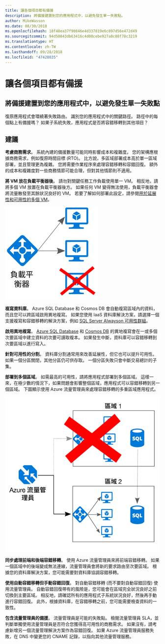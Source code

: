 ```yaml
---
title: 讓各個項目都有備援
description: 將備援建置到您的應用程式中，以避免發生單一失敗點。
author: MikeWasson
ms.date: 08/30/2018
ms.openlocfilehash: 18f48ea37f90846e4d337819e6c897d56e472d49
ms.sourcegitcommit: 94d50043db63416c4d00cebe927a0c88f78c3219
ms.translationtype: HT
ms.contentlocale: zh-TW
ms.lasthandoff: 09/28/2018
ms.locfileid: "47428035"
---
```

# <a name="make-all-things-redundant"></a>讓各個項目都有備援

## <a name="build-redundancy-into-your-application-to-avoid-having-single-points-of-failure"></a>將備援建置到您的應用程式中，以避免發生單一失敗點

復原應用程式會環繞著失敗路由。 識別您的應用程式中的關鍵路徑。 路徑中的每個點上有備援嗎？ 如果子系統失敗，應用程式是否將容錯移轉到其他項目？

## <a name="recommendations"></a>建議 

**考慮商務需求**。 系統內建的備援數量可能同時影響成本和複雜度。 您的架構應根據商務需求，例如復原時間目標 (RTO)。 比方說，多區域部署成本高於單一區域部署，並且管理更為複雜。 您將需要作業程序來處理容錯移轉和容錯回復。 額外的成本和複雜度對一些商務情節可能合理，但對其他情節則不適用。

**將 VM 放在負載平衡器後**。 請勿對關鍵任務工作負載使用單一 VM。 相反地，請將多個 VM 放置在負載平衡器後方。 如果任何 VM 變得無法使用，負載平衡器會將流量散發至其餘狀況良好的 VM。 若要了解如何部署此設定，請參閱[用於延展性和可用性的多個 VM][multi-vm-blueprint]。

![](./images/load-balancing.svg)

**複寫資料庫**。 Azure SQL Database 和 Cosmos DB 會自動複寫區域內的資料，而且您可以跨區域啟用異地複寫。 如果您使用 IaaS 資料庫解決方案，請選擇一個支援複寫和容錯移轉的解決方案，例如 [SQL Server Alwayson 可用性群組][sql-always-on]。 

**啟用異地複寫**。 [Azure SQL Database][sql-geo-replication] 和 [Cosmos DB][cosmosdb-geo-replication] 的異地複寫會在一或多個次要區域中建立資料的次要可讀取複本。 如果發生中斷，資料庫可以容錯移轉到次要區域以進行寫入。

**針對可用性的分割**。 資料庫分割通常用來改善延展性，但它也可以提升可用性。 如果一個分區關閉，其他分區仍可供存取。 一個分區失敗只會中斷交易總計的子集。 

**部署到多個區域**。 如需最高的可用性，請將應用程式部署到多個區域。 這樣一來，在極少數的情況下，如果問題會影響整個區域，應用程式可以容錯移轉到另一個區域。 下圖顯示使用 Azure 流量管理員來處理容錯移轉的多重區域應用程式。

![](images/failover.svg)

**同步處理前端和後端容錯移轉**。 使用 Azure 流量管理員來將前端容錯移轉。 如果一個區域中的後端變成無法連線，流量管理員會將新的要求路由至次要區域。 根據您的資料庫解決方案，您可能需要對資料庫協調容錯移轉。 

**使用自動容錯移轉但手動容錯回復**。 對自動容錯移轉 (而不要對自動容錯回復) 使用流量管理員。 自動容錯回復帶有的風險是，您可能會在區域完全狀況良好之前切換到主要區域。 相反地，請確認所有的應用程式子系統狀況良好，然後再手動進行容錯回復。 此外，根據資料庫，在容錯移轉之前，您可能需要檢查資料的一致性。

**包含流量管理員的備援**。 流量管理員是可能的失敗點。 檢閱流量管理員 SLA，並判斷單獨使用流量管理員是否符合您獲得高可用性的商務需求。 如果沒有，請考慮新增另一個流量管理解決方案作為容錯回復。 如果 Azure 流量管理員服務失敗，在 DNS 中變更您的 CNAME 記錄，以指向其他流量管理服務。



<!-- links -->

[multi-vm-blueprint]: ../../reference-architectures/virtual-machines-windows/multi-vm.md

[cassandra]: https://cassandra.apache.org/
[cosmosdb-geo-replication]: /azure/cosmos-db/distribute-data-globally
[sql-always-on]: https://msdn.microsoft.com/library/hh510230.aspx
[sql-geo-replication]: /azure/sql-database/sql-database-geo-replication-overview
